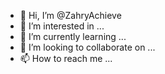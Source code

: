- 👋 Hi, I’m @ZahryAchieve
- 👀 I’m interested in ...
- 🌱 I’m currently learning ...
- 💞️ I’m looking to collaborate on ...
- 📫 How to reach me ...

<!---
ZahryAchieve/ZahryAchieve is a ✨ special ✨ repository because its `README.md` (this file) appears on your GitHub profile.
You can click the Preview link to take a look at your changes.
--->
